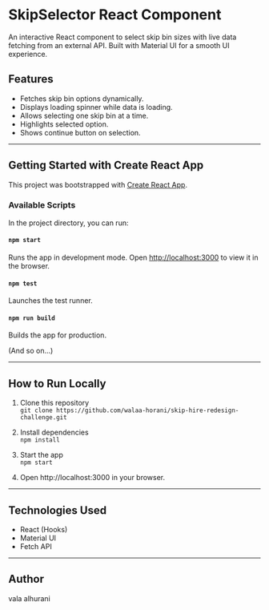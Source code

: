# SkipSelector React Component

An interactive React component to select skip bin sizes with live data fetching from an external API. Built with Material UI for a smooth UI experience.

## Features

- Fetches skip bin options dynamically.
- Displays loading spinner while data is loading.
- Allows selecting one skip bin at a time.
- Highlights selected option.
- Shows continue button on selection.

---

## Getting Started with Create React App

This project was bootstrapped with [Create React App](https://github.com/facebook/create-react-app).

### Available Scripts

In the project directory, you can run:

#### `npm start`

Runs the app in development mode. Open [http://localhost:3000](http://localhost:3000) to view it in the browser.

#### `npm test`

Launches the test runner.

#### `npm run build`

Builds the app for production.

(And so on...)

---

## How to Run Locally

1. Clone this repository  
   `git clone https://github.com/walaa-horani/skip-hire-redesign-challenge.git`

2. Install dependencies  
   `npm install`

3. Start the app  
   `npm start`

4. Open http://localhost:3000 in your browser.

---

## Technologies Used

- React (Hooks)
- Material UI
- Fetch API

---

## Author

vala alhurani
